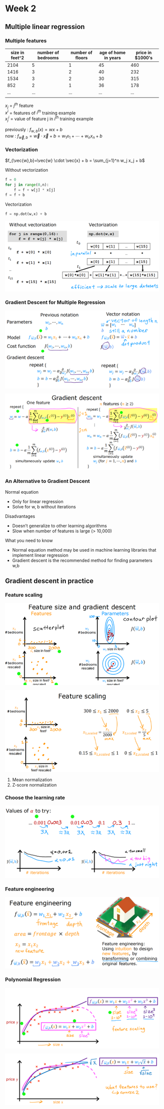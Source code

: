 # Week 2
## Multiple linear regression
### Multiple features
| size in feet^2 | number of bedrooms | number of floors | age of home in years | price in $1000's |
| -------------- | ------------------ | ---------------- | -------------------- | ---------------- |
| 2104           | 5                  | 1                | 45                   | 460              |
| 1416           | 3                  | 2                | 40                   | 232              |
| 1534           | 3                  | 2                | 30                   | 315              |
| 852            | 2                  | 1                | 36                   | 178              |
| ...            | ...                | ...              | ...                  | ...              |
|                |                    |                  |                      |                  |

$x_j$ = $j^{th}$ feature  
$x^{i}$ = features of $i^{th}$ training example  
$x^i_j$ = value of feature j in $i^{th}$ training example

previously : $f_{w,b}(x)=wx+b$  
now : $f_{\vec{w},b}=\vec{w} \cdot \vec{x} + b = w_1 x_1 + \cdots + w_n x_n + b$

### Vectorization
$f_{\vec{w},b}=\vec{w} \cdot \vec{x} + b = \sum_{j=1}^n w_j x_j + b$

Without vectorization
```python
f = 0
for j in range(0,n):
	f = f + w[j] * x[j]
f = f + b
```

Vectorization
```python
f = np.dot(w,x) + b
```

![](assets/week2/week2-1.png)

### Gradient Descent for Multiple Regression

![](assets/week2/week2-2.png)

![](assets/week2/week2-3.png)

### An Alternative to Gradient Descent
Normal equation
- Only for linear regression
- Solve for w, b without iterations

Disadvantages
- Doesn’t generalize to other learning algorithms
- Slow when number of features is large (> 10,000)

What you need to know
- Normal equation method may be used in machine learning libraries that implement linear regression
- Gradient descent is the recommended method for finding parameters w,b

## Gradient descent in practice
### Feature scaling

![](assets/week2/week2-4.png)

![](assets/week2/week2-5.png)

1. Mean normalization
2. Z-score normalization

### Choose the learning rate

![](assets/week2/week2-6.png)

### Feature engineering

![](assets/week2/week2-7.png)

### Polynomial Regression

![](assets/week2/week2-8.png)

![](assets/week2/week2-9.png)